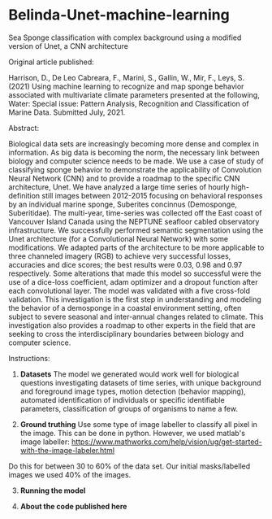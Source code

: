 # Belinda-Unet-machine-learning
Sea Sponge classification with complex background using a modified version of Unet, a CNN architecture 

Original article published: 

Harrison, D., De Leo Cabreara, F., Marini, S., Gallin, W., Mir, F., Leys, S. (2021) Using machine learning to recognize and map sponge behavior associated with multivariate climate parameters presented at the following, Water: Special issue: Pattern Analysis, Recognition and Classification of Marine Data. Submitted July, 2021.

Abstract:

Biological data sets are increasingly becoming more dense and complex in information. As big data is becoming the norm, the necessary link between biology and computer science needs to be made. We use a case of study of classifying sponge behavior to demonstrate the applicability of Convolution Neural Network (CNN) and to provide a roadmap to the specific CNN architecture, Unet. We have analyzed a large time series of hourly high-definition still images between 2012-2015 focusing on behavioral responses by an individual marine sponge, Suberites concinnus (Demosponge, Suberitidae). The multi-year, time-series was collected off the East coast of Vancouver Island Canada using the NEPTUNE seafloor cabled observatory infrastructure. We successfully performed semantic segmentation using the Unet architecture (for a Convolutional Neural Network) with some modifications. We adapted parts of the architecture to be more applicable to three channeled imagery (RGB) to achieve very successful losses, accuracies and dice scores; the best results were  0.03, 0.98 and 0.97 respectively. Some alterations that made this model so successful were the use of a dice-loss coefficient, adam optimizer and a dropout function after each convolutional layer. The model was validated with a five cross-fold validation. This investigation is the first step in understanding and modeling the behavior of a demosponge in a coastal environment setting, often subject to severe seasonal and inter-annual changes related to climate. This investigation also provides a roadmap to other experts in the field that are seeking to cross the interdisciplinary boundaries between  biology and computer science. 

Instructions:
1. **Datasets**
The model we generated would work well for biological questions investigating datasets of time series, with unique background and foreground image types, motion detection (behavior mapping), automated identification of individuals or specific identifiable parameters, classification of groups of organisms to name a few. 



2. **Ground truthing**
Use some type of image labeller to classify all pixel in the image. This can be done in python. However, we used matlab's image labeller: https://www.mathworks.com/help/vision/ug/get-started-with-the-image-labeler.html

Do this for between 30 to 60% of the data set. Our initial masks/labelled images we used 40% of the images.

3. **Running the model**


4. **About the code published here**
